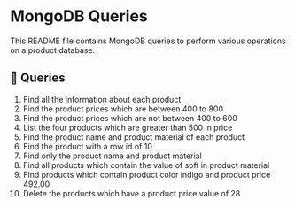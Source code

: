# MongoDB Queries

This README file contains MongoDB queries to perform various operations on a product database.

## 📝 Queries

1. Find all the information about each product
2. Find the product prices which are between 400 to 800
3. Find the product prices which are not between 400 to 600
4. List the four products which are greater than 500 in price
5. Find the product name and product material of each product
6. Find the product with a row id of 10
7. Find only the product name and product material
8. Find all products which contain the value of soft in product material
9. Find products which contain product color indigo and product price 492.00
10. Delete the products which have a product price value of 28
